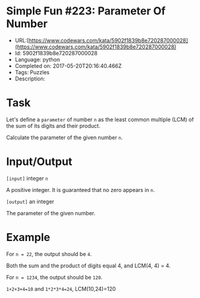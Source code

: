 # Simple Fun #223: Parameter Of Number

 - URL:[https://www.codewars.com/kata/5902f1839b8e720287000028](https://www.codewars.com/kata/5902f1839b8e720287000028)
 - Id: 5902f1839b8e720287000028
 - Language: python
 - Completed on: 2017-05-20T20:16:40.466Z
 - Tags: Puzzles
 - Description:
# Task
Let's define a `parameter` of number `n` as the least common multiple (LCM) of the sum of its digits and their product.

Calculate the parameter of the given number `n`.

# Input/Output

`[input]` integer `n`

 A positive integer. It is guaranteed that no zero appears in `n`.

`[output]` an integer

 The parameter of the given number.

# Example

For `n = 22`, the output should be `4`.

Both the sum and the product of digits equal 4, and LCM(4, 4) = 4.

For `n = 1234`, the output should be `120`.

`1+2+3+4=10` and `1*2*3*4=24`, LCM(10,24)=120

